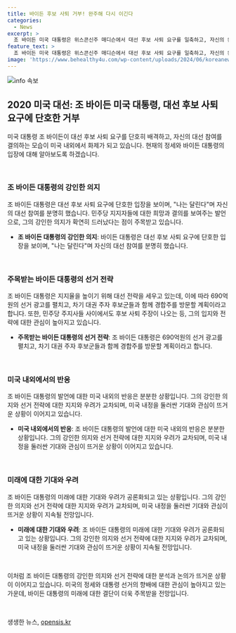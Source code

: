 ```yaml
---
title: 바이든 후보 사퇴 거부! 완주해 다시 이긴다
categories:
  - News
excerpt: >
  조 바이든 미국 대통령은 위스콘신주 매디슨에서 대선 후보 사퇴 요구를 일축하고, 자신의 완주를 장담했다. 그는 고령에 따른 우려에도 불구하고 계속 경선에 뛰겠다고 밝혔으며, WSJ 여론 조사에서 트럼프와의 차이가 좁히는 등 지지율 회복을 위해 활발한 활동을 펼치고 있다. 그러나 민주당 내에서는 바이든 후보 사퇴 주장이 제기되기도 하고 있다. 바이든은 후보 사퇴를 고려하라는 완곡한 압박에 직면하고 있으며, 주지사들의 지지를 유지하기 위해 노력하고 있다.
feature_text: >
  조 바이든 미국 대통령은 위스콘신주 매디슨에서 대선 후보 사퇴 요구를 일축하고, 자신의 완주를 장담했다. 그는 고령에 따른 우려에도 불구하고 계속 경선에 뛰겠다고 밝혔으며, WSJ 여론 조사에서 트럼프와의 차이가 좁히는 등 지지율 회복을 위해 활발한 활동을 펼치고 있다. 그러나 민주당 내에서는 바이든 후보 사퇴 주장이 제기되기도 하고 있다. 바이든은 후보 사퇴를 고려하라는 완곡한 압박에 직면하고 있으며, 주지사들의 지지를 유지하기 위해 노력하고 있다.
image: 'https://www.behealthy4u.com/wp-content/uploads/2024/06/koreanews.jpg'
---
```


<p><img src="https://www.behealthy4u.com/wp-content/uploads/2024/06/koreanews.jpg" alt="info 속보" /></p>

<h2 data-ke-size="size26">2020 미국 대선: 조 바이든 미국 대통령, 대선 후보 사퇴 요구에 단호한 거부</h2>

<p>미국 대통령 조 바이든이 대선 후보 사퇴 요구를 단호히 배격하고, 자신의 대선 참여를 결의하는 모습이 미국 내외에서 화제가 되고 있습니다. 현재의 정세와 바이든 대통령의 입장에 대해 알아보도록 하겠습니다.</p>

<p data-ke-size="size16">&nbsp;</p>

<h3>조 바이든 대통령의 강인한 의지</h3>

<p>조 바이든 대통령은 대선 후보 사퇴 요구에 단호한 입장을 보이며, "나는 달린다"며 자신의 대선 참여를 분명히 했습니다. 민주당 지지자들에 대한 희망과 결의를 보여주는 발언으로, 그의 강인한 의지가 확연히 드러났다는 점이 주목받고 있습니다.</p>

<ul>
  <li><b>조 바이든 대통령의 강인한 의지</b>: 바이든 대통령은 대선 후보 사퇴 요구에 단호한 입장을 보이며, "나는 달린다"며 자신의 대선 참여를 분명히 했습니다.</li>
</ul>

<p data-ke-size="size16">&nbsp;</p>

<h3>주목받는 바이든 대통령의 선거 전략</h3>

<p>조 바이든 대통령은 지지율을 높이기 위해 대선 전략을 세우고 있는데, 이에 따라 690억원의 선거 광고를 펼치고, 차기 대권 주자 후보군들과 함께 경합주를 방문할 계획이라고 합니다. 또한, 민주당 주지사들 사이에서도 후보 사퇴 주장이 나오는 등, 그의 입지와 전략에 대한 관심이 높아지고 있습니다.</p>

<ul>
  <li><b>주목받는 바이든 대통령의 선거 전략</b>: 조 바이든 대통령은 690억원의 선거 광고를 펼치고, 차기 대권 주자 후보군들과 함께 경합주를 방문할 계획이라고 합니다.</li>
</ul>

<p data-ke-size="size16">&nbsp;</p>

<h3>미국 내외에서의 반응</h3>

<p>조 바이든 대통령의 발언에 대한 미국 내외의 반응은 분분한 상황입니다. 그의 강인한 의지와 선거 전략에 대한 지지와 우려가 교차되며, 미국 내정을 둘러싼 기대와 관심이 뜨거운 상황이 이어지고 있습니다.</p>

<ul>
  <li><b>미국 내외에서의 반응</b>: 조 바이든 대통령의 발언에 대한 미국 내외의 반응은 분분한 상황입니다. 그의 강인한 의지와 선거 전략에 대한 지지와 우려가 교차되며, 미국 내정을 둘러싼 기대와 관심이 뜨거운 상황이 이어지고 있습니다.</li>
</ul>

<p data-ke-size="size16">&nbsp;</p>

<h3>미래에 대한 기대와 우려</h3>

<p>조 바이든 대통령의 미래에 대한 기대와 우려가 공론화되고 있는 상황입니다. 그의 강인한 의지와 선거 전략에 대한 지지와 우려가 교차되며, 미국 내정을 둘러싼 기대와 관심이 뜨거운 상황이 지속될 전망입니다.</p>

<ul>
  <li><b>미래에 대한 기대와 우려</b>: 조 바이든 대통령의 미래에 대한 기대와 우려가 공론화되고 있는 상황입니다. 그의 강인한 의지와 선거 전략에 대한 지지와 우려가 교차되며, 미국 내정을 둘러싼 기대와 관심이 뜨거운 상황이 지속될 전망입니다.</li>
</ul>

<p data-ke-size="size16">&nbsp;</p>

<p>이처럼 조 바이든 대통령의 강인한 의지와 선거 전략에 대한 분석과 논의가 뜨거운 상황이 이어지고 있습니다. 미국의 정세와 대통령 선거의 향배에 대한 관심이 높아지고 있는 가운데, 바이든 대통령의 미래에 대한 결단이 더욱 주목받을 전망입니다.</p>

<p data-ke-size="size16">&nbsp;</p>
생생한 뉴스, <a href="https://opensis.kr" rel="dofollow">opensis.kr</a>


